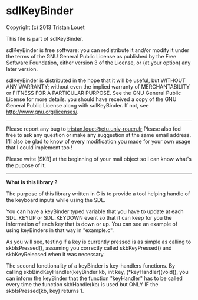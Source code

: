 sdlKeyBinder
==========

Copyright (c) 2013 Tristan Louet

This file is part of sdlKeyBinder.

sdlKeyBinder is free software: you can redistribute it and/or modify
it under the terms of the GNU General Public License as published by
the Free Software Foundation, either version 3 of the License, or
(at your option) any later version.

sdlKeyBinder is distributed in the hope that it will be useful,
but WITHOUT ANY WARRANTY; without even the implied warranty of
MERCHANTABILITY or FITNESS FOR A PARTICULAR PURPOSE.  See the
GNU General Public License for more details.
you should have received a copy of the GNU General Public License
along with sdlKeyBinder.  If not, see <http://www.gnu.org/licenses/>.

------------------------------------------------------------------------

Please report any bug to tristan.louet@etu.univ-rouen.fr
Please also feel free to ask any question or make any suggestion at the
same email address.
I'll also be glad to know of every modification you made for your own
usage that I could implement too !

Please write [SKB] at the beginning of your mail object so I can know
what's the pupose of it.

------------------------------------------------------------------------
**What is this library ?**

The purpose of this library written in C is to provide a tool helping
handle of the keyboard inputs while using the SDL.

You can have a keyBinder typed variable that you have to update at each
SDL_KEYUP or SDL_KEYDOWN event so that it can keep for you the
information of each key that is down or up.
You can see an example of using keyBinders in that way in "example.c".

As you will see, testing if a key is currently pressed is as simple as
calling to skbIsPressed(), assuming you correctly called skbKeyPressed()
and skbKeyReleased when it was necessary.

The second fonctionality of a keyBinder is key-handlers functions.
By calling skbBindKeyHandler(keyBinder kb, int key, (*keyHandler)(void)),
you can inform the keyBinder that the function "keyHandler" has to be
called every time the function skbHandle(kb) is used but ONLY IF the 
skbIsPressed(kb, key) returns 1.
